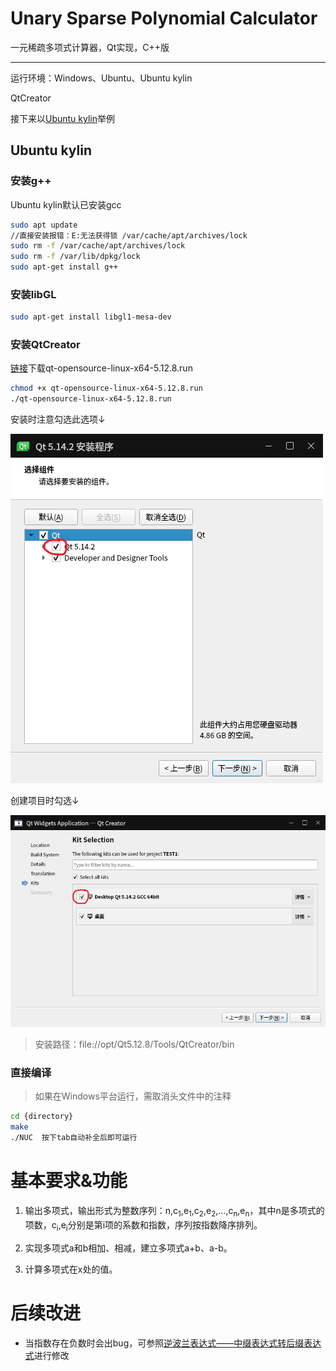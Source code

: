 # Unary Sparse Polynomial Calculator

一元稀疏多项式计算器，Qt实现，C++版

---

运行环境：Windows、Ubuntu、Ubuntu kylin

QtCreator

接下来以[Ubuntu kylin](https://www.ubuntukylin.com/downloads/)举例

## Ubuntu kylin

### 安装g++

Ubuntu kylin默认已安装gcc

```bash
sudo apt update
//直接安装报错：E:无法获得锁 /var/cache/apt/archives/lock
sudo rm -f /var/cache/apt/archives/lock
sudo rm -f /var/lib/dpkg/lock
sudo apt-get install g++
```

### 安装libGL

```bash
sudo apt-get install libgl1-mesa-dev
```

### 安装QtCreator

[链接](https://download.qt.io/archive/qt/5.12/5.12.8/)下载qt-opensource-linux-x64-5.12.8.run

```bash
chmod +x qt-opensource-linux-x64-5.12.8.run
./qt-opensource-linux-x64-5.12.8.run
```

安装时注意勾选此选项↓

![QtCreator01](./README/QtCreator01.png)

创建项目时勾选↓

![QtCreator02](./README/QtCreator02.png)

> 安装路径：file://opt/Qt5.12.8/Tools/QtCreator/bin

### 直接编译

> 如果在Windows平台运行，需取消头文件中的注释

```bash
cd {directory}
make
./NUC  按下tab自动补全后即可运行
```

# 基本要求&功能

1. 输出多项式，输出形式为整数序列：n,c<sub>1</sub>,e<sub>1</sub>,c<sub>2</sub>,e<sub>2</sub>,…,c<sub>n</sub>,e<sub>n</sub>，其中n是多项式的项数，c<sub>i</sub>,e<sub>i</sub>分别是第i项的系数和指数，序列按指数降序排列。
2. 实现多项式a和b相加、相减，建立多项式a+b、a-b。

3. 计算多项式在x处的值。

# 后续改进

- 当指数存在负数时会出bug，可参照[逆波兰表达式——中缀表达式转后缀表达式](https://www.cnblogs.com/lanhaicode/p/10776166.html)进行修改
